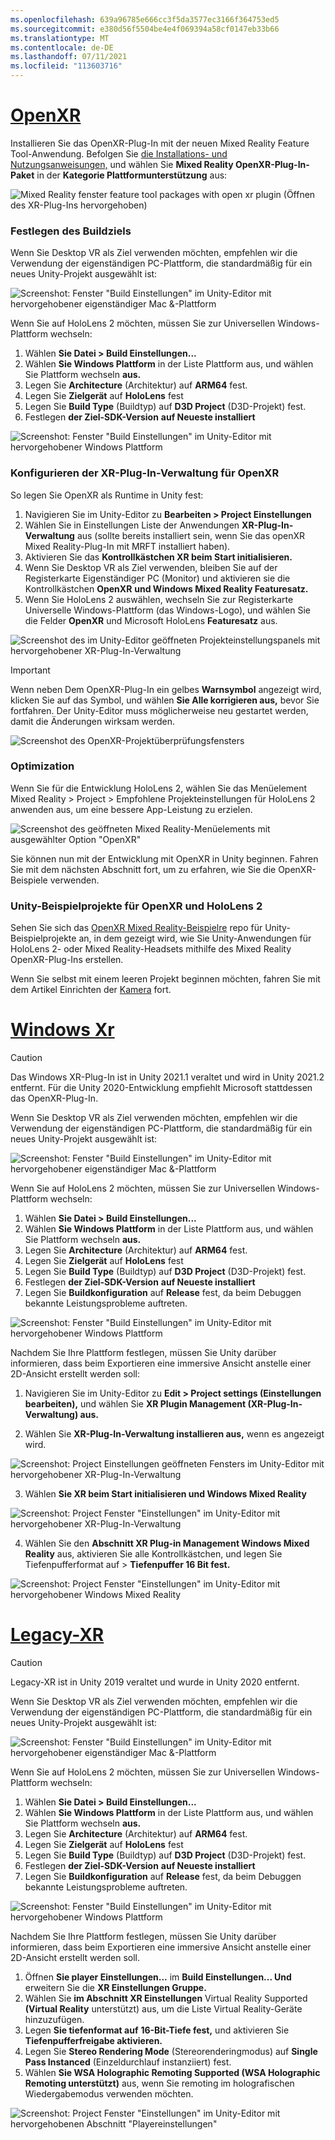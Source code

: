 ```yaml
---
ms.openlocfilehash: 639a96785e666cc3f5da3577ec3166f364753ed5
ms.sourcegitcommit: e380d56f5504be4e4f069394a58cf0147eb33b66
ms.translationtype: MT
ms.contentlocale: de-DE
ms.lasthandoff: 07/11/2021
ms.locfileid: "113603716"
---
```

# <a name="openxr"></a>[OpenXR](#tab/openxr)

Installieren Sie das OpenXR-Plug-In mit der neuen Mixed Reality Feature Tool-Anwendung. Befolgen Sie [die Installations- und Nutzungsanweisungen,](../../welcome-to-mr-feature-tool.md) und wählen Sie **Mixed Reality OpenXR-Plug-In-Paket** in der **Kategorie Plattformunterstützung** aus:

![Mixed Reality fenster feature tool packages with open xr plugin (Öffnen des XR-Plug-Ins hervorgehoben)](../../images/feature-tool-openxr.png)

### <a name="setting-your-build-target"></a>Festlegen des Buildziels

Wenn Sie Desktop VR als Ziel verwenden möchten, empfehlen wir die Verwendung der eigenständigen PC-Plattform, die standardmäßig für ein neues Unity-Projekt ausgewählt ist:

![Screenshot: Fenster "Build Einstellungen" im Unity-Editor mit hervorgehobener eigenständiger Mac &-Plattform](../../images/wmr-config-img-3.png)

Wenn Sie auf HoloLens 2 möchten, müssen Sie zur Universellen Windows-Plattform wechseln:

1. Wählen **Sie Datei > Build Einstellungen...**
2. Wählen **Sie Windows Plattform** in der Liste Plattform aus, und wählen Sie Plattform wechseln **aus.**
3. Legen Sie **Architecture** (Architektur) auf **ARM64** fest.
4. Legen Sie **Zielgerät** auf **HoloLens** fest
5. Legen Sie **Build Type** (Buildtyp) auf **D3D Project** (D3D-Projekt) fest.
6. Festlegen **der Ziel-SDK-Version** **auf Neueste installiert**

![Screenshot: Fenster "Build Einstellungen" im Unity-Editor mit hervorgehobener Windows Plattform](../../images/wmr-config-img-4.png)

### <a name="configuring-xr-plugin-management-for-openxr"></a>Konfigurieren der XR-Plug-In-Verwaltung für OpenXR

So legen Sie OpenXR als Runtime in Unity fest:

1. Navigieren Sie im Unity-Editor zu **Bearbeiten > Project Einstellungen**
2. Wählen Sie in Einstellungen Liste der Anwendungen **XR-Plug-In-Verwaltung** aus (sollte bereits installiert sein, wenn Sie das openXR Mixed Reality-Plug-In mit MRFT installiert haben).
3. Aktivieren Sie das **Kontrollkästchen XR beim Start initialisieren.**
4. Wenn Sie Desktop VR als Ziel verwenden, bleiben Sie auf der Registerkarte Eigenständiger PC (Monitor) und aktivieren sie die Kontrollkästchen **OpenXR** **und Windows Mixed Reality Featuresatz.**
5. Wenn Sie HoloLens 2 auswählen, wechseln Sie zur Registerkarte Universelle Windows-Plattform (das Windows-Logo), und wählen Sie die Felder **OpenXR** und Microsoft HoloLens **Featuresatz** aus.

![Screenshot des im Unity-Editor geöffneten Projekteinstellungspanels mit hervorgehobener XR-Plug-In-Verwaltung](../../images/openxr-img-05.png)

> [!IMPORTANT]
> Wenn neben Dem OpenXR-Plug-In ein gelbes **Warnsymbol** angezeigt wird, klicken Sie auf das Symbol, und wählen **Sie Alle korrigieren aus,** bevor Sie fortfahren. Der Unity-Editor muss möglicherweise neu gestartet werden, damit die Änderungen wirksam werden.

![Screenshot des OpenXR-Projektüberprüfungsfensters](../../images/openxr-img-06.png)

### <a name="optimization"></a>Optimization

Wenn Sie für die Entwicklung HoloLens 2,  wählen Sie das Menüelement Mixed Reality > Project > Empfohlene Projekteinstellungen für HoloLens 2 anwenden aus, um eine bessere App-Leistung zu erzielen.

![Screenshot des geöffneten Mixed Reality-Menüelements mit ausgewählter Option "OpenXR"](../../images/openxr-img-08.png)

Sie können nun mit der Entwicklung mit OpenXR in Unity beginnen.  Fahren Sie mit dem nächsten Abschnitt fort, um zu erfahren, wie Sie die OpenXR-Beispiele verwenden.

### <a name="unity-sample-projects-for-openxr-and-hololens-2"></a>Unity-Beispielprojekte für OpenXR und HoloLens 2

Sehen Sie sich das [OpenXR Mixed Reality-Beispielre](https://github.com/microsoft/OpenXR-Unity-MixedReality-Samples) repo für Unity-Beispielprojekte an, in dem gezeigt wird, wie Sie Unity-Anwendungen für HoloLens 2- oder Mixed Reality-Headsets mithilfe des Mixed Reality OpenXR-Plug-Ins erstellen.

Wenn Sie selbst mit einem leeren Projekt beginnen möchten, fahren Sie mit dem Artikel Einrichten der [Kamera](../../camera-in-unity.md) fort.

# <a name="windows-xr"></a>[Windows Xr](#tab/windowsxr)

> [!CAUTION]
> Das Windows XR-Plug-In ist in Unity 2021.1 veraltet und wird in Unity 2021.2 entfernt.  Für die Unity 2020-Entwicklung empfiehlt Microsoft stattdessen das OpenXR-Plug-In.

Wenn Sie Desktop VR als Ziel verwenden möchten, empfehlen wir die Verwendung der eigenständigen PC-Plattform, die standardmäßig für ein neues Unity-Projekt ausgewählt ist:

![Screenshot: Fenster "Build Einstellungen" im Unity-Editor mit hervorgehobener eigenständiger Mac &-Plattform](../../images/wmr-config-img-3.png)

Wenn Sie auf HoloLens 2 möchten, müssen Sie zur Universellen Windows-Plattform wechseln:

1.  Wählen **Sie Datei > Build Einstellungen...**
2.  Wählen **Sie Windows Plattform** in der Liste Plattform aus, und wählen Sie Plattform wechseln **aus.**
3.  Legen Sie **Architecture** (Architektur) auf **ARM64** fest.
4.  Legen Sie **Zielgerät** auf **HoloLens** fest
5.  Legen Sie **Build Type** (Buildtyp) auf **D3D Project** (D3D-Projekt) fest.
6.  Festlegen **der Ziel-SDK-Version** **auf Neueste installiert**
7.  Legen Sie **Buildkonfiguration** auf **Release** fest, da beim Debuggen bekannte Leistungsprobleme auftreten.

![Screenshot: Fenster "Build Einstellungen" im Unity-Editor mit hervorgehobener Windows Plattform](../../images/wmr-config-img-4.png)

Nachdem Sie Ihre Plattform festlegen, müssen Sie [](../../../../design/app-views.md) Unity darüber informieren, dass beim Exportieren eine immersive Ansicht anstelle einer 2D-Ansicht erstellt werden soll:

1. Navigieren Sie im Unity-Editor zu **Edit > Project settings (Einstellungen bearbeiten),** und wählen Sie **XR Plugin Management (XR-Plug-In-Verwaltung) aus.**

2. Wählen Sie **XR-Plug-In-Verwaltung installieren aus,** wenn es angezeigt wird.

![Screenshot: Project Einstellungen geöffneten Fensters im Unity-Editor mit hervorgehobener XR-Plug-In-Verwaltung](../../images/wmr-config-img-5.png)

3. Wählen **Sie XR beim Start initialisieren und Windows Mixed Reality** 

![Screenshot: Project Fenster "Einstellungen" im Unity-Editor mit hervorgehobener XR-Plug-In-Verwaltung](../../images/wmr-config-img-7.png)

4. Wählen Sie den **Abschnitt XR Plug-in Management Windows Mixed Reality** aus, aktivieren Sie alle Kontrollkästchen, und legen Sie Tiefenpufferformat auf  >   **Tiefenpuffer 16 Bit fest.** 

![Screenshot: Project Fenster "Einstellungen" im Unity-Editor mit hervorgehobener Windows Mixed Reality](../../images/wmr-config-img-8.png)

# <a name="legacy-xr"></a>[Legacy-XR](#tab/legacy)

> [!CAUTION]
> Legacy-XR ist in Unity 2019 veraltet und wurde in Unity 2020 entfernt.

Wenn Sie Desktop VR als Ziel verwenden möchten, empfehlen wir die Verwendung der eigenständigen PC-Plattform, die standardmäßig für ein neues Unity-Projekt ausgewählt ist:

![Screenshot: Fenster "Build Einstellungen" im Unity-Editor mit hervorgehobener eigenständiger Mac &-Plattform](../../images/wmr-config-img-3.png)

Wenn Sie auf HoloLens 2 möchten, müssen Sie zur Universellen Windows-Plattform wechseln:

1.  Wählen **Sie Datei > Build Einstellungen...**
2.  Wählen **Sie Windows Plattform** in der Liste Plattform aus, und wählen Sie Plattform wechseln **aus.**
3.  Legen Sie **Architecture** (Architektur) auf **ARM64** fest.
4.  Legen Sie **Zielgerät** auf **HoloLens** fest
5.  Legen Sie **Build Type** (Buildtyp) auf **D3D Project** (D3D-Projekt) fest.
6.  Festlegen **der Ziel-SDK-Version** **auf Neueste installiert**
7.  Legen Sie **Buildkonfiguration** auf **Release** fest, da beim Debuggen bekannte Leistungsprobleme auftreten.

![Screenshot: Fenster "Build Einstellungen" im Unity-Editor mit hervorgehobener Windows Plattform](../../images/wmr-config-img-4.png)

Nachdem Sie Ihre Plattform festlegen, müssen Sie [](../../../../design/app-views.md) Unity darüber informieren, dass beim Exportieren eine immersive Ansicht anstelle einer 2D-Ansicht erstellt werden soll.

1. Öffnen **Sie player Einstellungen...** im **Build Einstellungen... Und** erweitern Sie die **XR Einstellungen Gruppe.**
2. Wählen Sie **im Abschnitt XR Einstellungen** Virtual Reality Supported **(Virtual Reality** unterstützt) aus, um die Liste Virtual Reality-Geräte hinzuzufügen.
3. Legen **Sie tiefenformat auf** **16-Bit-Tiefe fest,** und aktivieren Sie **Tiefenpufferfreigabe aktivieren.**
4. Legen Sie **Stereo Rendering Mode** (Stereorenderingmodus) auf **Single Pass Instanced** (Einzeldurchlauf instanziiert) fest.
5. Wählen **Sie WSA Holographic Remoting Supported (WSA Holographic Remoting unterstützt)** aus, wenn Sie remoting im holografischen Wiedergabemodus verwenden möchten.

![Screenshot: Project Fenster "Einstellungen" im Unity-Editor mit hervorgehobenen Abschnitt "Playereinstellungen"](../../images/wmr-config-img-9.png)
